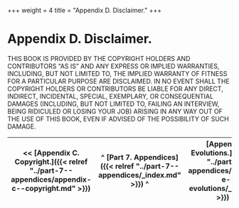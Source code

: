 +++
weight = 4
title = "Appendix D. Disclaimer."
+++

# Appendix D\. Disclaimer\.

THIS BOOK IS PROVIDED BY THE COPYRIGHT HOLDERS AND CONTRIBUTORS “AS IS” AND ANY EXPRESS OR IMPLIED WARRANTIES, INCLUDING, BUT NOT LIMITED TO, THE IMPLIED WARRANTY OF FITNESS FOR A PARTICULAR PURPOSE ARE DISCLAIMED\. IN NO EVENT SHALL THE COPYRIGHT HOLDERS OR CONTRIBUTORS BE LIABLE FOR ANY DIRECT, INDIRECT, INCIDENTAL, SPECIAL, EXEMPLARY, OR CONSEQUENTIAL DAMAGES \(INCLUDING, BUT NOT LIMITED TO, FAILING AN INTERVIEW, BEING RIDICULED OR LOSING YOUR JOB\) ARISING IN ANY WAY OUT OF THE USE OF THIS BOOK, EVEN IF ADVISED OF THE POSSIBILITY OF SUCH DAMAGE\.

<nav>

| \<\< [Appendix C\. Copyright\.]({{< relref "../part-7--appendices/appendix-c--copyright.md" >}}) | ^ [Part 7\. Appendices]({{< relref "../part-7--appendices/_index.md" >}}) ^ | [Appendix E\. Evolutions\.]({{< relref "../part-7--appendices/appendix-e--evolutions/_index.md" >}}) \>\> |
| --- | --- | --- |

</nav>



